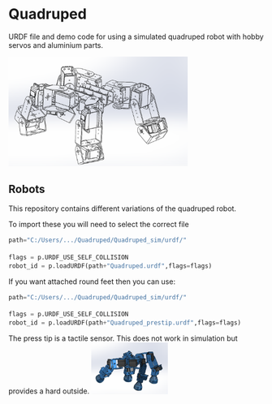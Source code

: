 # Quadruped
URDF file and demo code for using a simulated quadruped robot with hobby servos and aluminium parts. 

<img width=70% src="https://github.com/shepai/Quadruped/blob/main/assets/diagramQuadruped2.png?raw=true">

## Robots
This repository contains different variations of the quadruped robot. 

To import these you will need to select the correct file

```python
path="C:/Users/.../Quadruped/Quadruped_sim/urdf/"

flags = p.URDF_USE_SELF_COLLISION
robot_id = p.loadURDF(path+"Quadruped.urdf",flags=flags)
```

If you want attached round feet then you can use:

```python
path="C:/Users/.../Quadruped/Quadruped_sim/urdf/"

flags = p.URDF_USE_SELF_COLLISION
robot_id = p.loadURDF(path+"Quadruped_prestip.urdf",flags=flags)
```

The press tip is a tactile sensor. This does not work in simulation but provides a hard outside. 
<img width=30% src="https://github.com/shepai/Quadruped/blob/main/assets/presstip.png?raw=true">